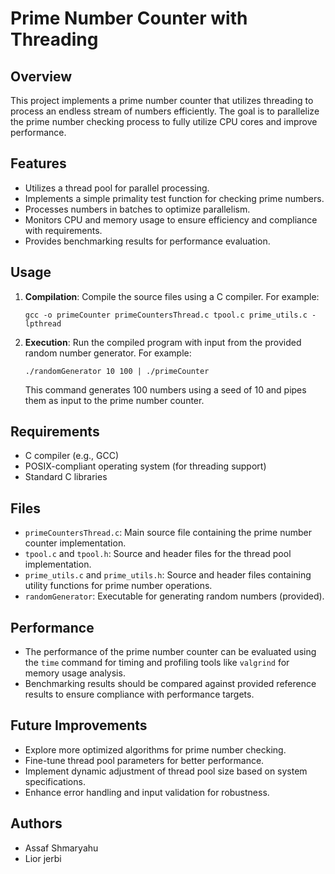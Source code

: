 # Prime Number Counter with Threading

## Overview
This project implements a prime number counter that utilizes threading to process an endless stream of numbers efficiently. The goal is to parallelize the prime number checking process to fully utilize CPU cores and improve performance.

## Features
- Utilizes a thread pool for parallel processing.
- Implements a simple primality test function for checking prime numbers.
- Processes numbers in batches to optimize parallelism.
- Monitors CPU and memory usage to ensure efficiency and compliance with requirements.
- Provides benchmarking results for performance evaluation.

## Usage
1. **Compilation**: Compile the source files using a C compiler. For example:
    ```
    gcc -o primeCounter primeCountersThread.c tpool.c prime_utils.c -lpthread
    ```
2. **Execution**: Run the compiled program with input from the provided random number generator. For example:
    ```
    ./randomGenerator 10 100 | ./primeCounter
    ```
    This command generates 100 numbers using a seed of 10 and pipes them as input to the prime number counter.

## Requirements
- C compiler (e.g., GCC)
- POSIX-compliant operating system (for threading support)
- Standard C libraries

## Files
- `primeCountersThread.c`: Main source file containing the prime number counter implementation.
- `tpool.c` and `tpool.h`: Source and header files for the thread pool implementation.
- `prime_utils.c` and `prime_utils.h`: Source and header files containing utility functions for prime number operations.
- `randomGenerator`: Executable for generating random numbers (provided).

## Performance
- The performance of the prime number counter can be evaluated using the `time` command for timing and profiling tools like `valgrind` for memory usage analysis.
- Benchmarking results should be compared against provided reference results to ensure compliance with performance targets.

## Future Improvements
- Explore more optimized algorithms for prime number checking.
- Fine-tune thread pool parameters for better performance.
- Implement dynamic adjustment of thread pool size based on system specifications.
- Enhance error handling and input validation for robustness.

## Authors
- Assaf Shmaryahu
- Lior jerbi